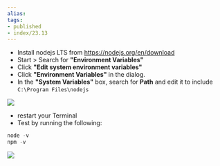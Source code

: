 ```yaml
---
alias:
tags:
- published
- index/23.13
---
```


- Install nodejs LTS from https://nodejs.org/en/download
- Start > Search for **"Environment Variables"** 
- Click **"Edit system environment variables"**
- Click **"Environment Variables"** in the dialog.
- In the **"System Variables"** box, search for **Path** and edit it to include `C:\Program Files\nodejs` 

![](https://i.imgur.com/3jJdKMh.png)

- restart your Terminal
- Test by running the following:

```powershell
node -v
npm -v
```

![](https://i.imgur.com/BkAV5JW.png)
